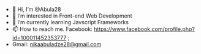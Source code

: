 - 👋 Hi, I’m @Abula28
- 👀 I’m interested in Front-end Web Development
- 🌱 I’m currently learning Javscript Frameworks 
- 📫 How to reach me. Facebook: https://www.facebook.com/profile.php?id=100011452353777 ; 
- Gmail: nikaabuladze28@gmail.com

<!---
Abula28/Abula28 is a ✨ special ✨ repository because its `README.md` (this file) appears on your GitHub profile.
You can click the Preview link to take a look at your changes.
--->
